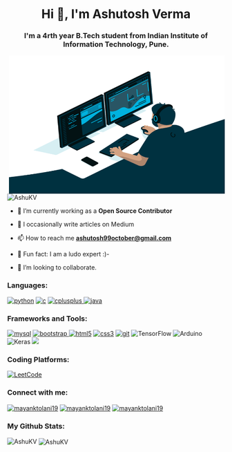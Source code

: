 <h1 align="center">Hi 👋, I'm Ashutosh  Verma</h1>
<h3 align="center">I'm a 4rth year B.Tech student from Indian Institute of Information Technology, Pune.</h3>

<img align="right" alt="GIF" src="code.gif" width="500" height="320" />

<p align="left"> <img src="https://komarev.com/ghpvc/?username=AshuKV&label=Profile%20views&color=0e75b6&style=flat" alt="AshuKV" /> </p>

- 🔭 I’m currently working as a **Open Source Contributor**

- 📝 I occasionally write articles on Medium []()

- 📫 How to reach me **ashutosh99october@gmail.com**

- 📄 Fun fact: I am a ludo expert :)- []()

- 👯 I’m looking to collaborate. 



<h3 align="left">Languages:</h3>
<p align="left"><a href="https://img.shields.io/badge/Python-3776AB?style=for-the-badge&logo=python&logoColor=white" target="_blank"> <img src="https://img.shields.io/badge/Python-3776AB?style=for-the-badge&logo=python&logoColor=white" alt="python"/></a>
<a href="https://img.shields.io/badge/C-00599C?style=for-the-badge&logo=c&logoColor=white" target="_blank"> <img src="https://img.shields.io/badge/C-00599C?style=for-the-badge&logo=c&logoColor=white" alt="c"/></a>
<a href="https://img.shields.io/badge/C%2B%2B-00599C?style=for-the-badge&logo=c%2B%2B&logoColor=white" target="_blank"> <img src="https://img.shields.io/badge/C%2B%2B-00599C?style=for-the-badge&logo=c%2B%2B&logoColor=white" alt="cplusplus"/> </a>
<a href="https://img.shields.io/badge/Java-ED8B00?style=for-the-badge&logo=java&logoColor=white" target="_blank"> <img src="https://img.shields.io/badge/Java-ED8B00?style=for-the-badge&logo=java&logoColor=white" alt="java"/></a></p>


<h3 align="left">Frameworks and Tools:</h3>
<p align="left">
<a href="	https://img.shields.io/badge/MySQL-00000F?style=for-the-badge&logo=mysql&logoColor=white"> <img src="https://img.shields.io/badge/MySQL-00000F?style=for-the-badge&logo=mysql&logoColor=white" alt="mysql"/></a>
<a href="https://img.shields.io/badge/Bootstrap-563D7C?style=for-the-badge&logo=bootstrap&logoColor=white" target="_blank"> <img src="https://img.shields.io/badge/Bootstrap-563D7C?style=for-the-badge&logo=bootstrap&logoColor=white" alt="bootstrap"/>
</a> 
<a href="https://img.shields.io/badge/HTML-239120?style=for-the-badge&logo=html5&logoColor=white" target="_blank"> <img src="https://img.shields.io/badge/HTML-239120?style=for-the-badge&logo=html5&logoColor=white" alt="html5"/></a>
<a href="https://img.shields.io/badge/CSS-239120?&style=for-the-badge&logo=css3&logoColor=white" target="_blank"> <img src="https://img.shields.io/badge/CSS-239120?&style=for-the-badge&logo=css3&logoColor=white" alt="css3"/></a>
<a href="https://camo.githubusercontent.com/d5e222f37b91cf39143d6ed867b049fed4f621256765b33620103bf99a05d1f5/68747470733a2f2f696d672e736869656c64732e696f2f62616467652f2d4769742d626c61636b3f7374796c653d666f722d7468652d6261646765266c6f676f3d676974" target="_blank"> <img src="https://camo.githubusercontent.com/d5e222f37b91cf39143d6ed867b049fed4f621256765b33620103bf99a05d1f5/68747470733a2f2f696d672e736869656c64732e696f2f62616467652f2d4769742d626c61636b3f7374796c653d666f722d7468652d6261646765266c6f676f3d676974" alt="git"/></a>
<img alt="TensorFlow" src="https://img.shields.io/badge/TensorFlow%20-%23FF6F00.svg?&style=for-the-badge&logo=TensorFlow&logoColor=white"/>
<img alt="Arduino" src="https://img.shields.io/badge/-Arduino-00979D?style=for-the-badge&logo=Arduino&logoColor=white"/>
<img alt="Keras" src="https://img.shields.io/badge/Keras%20-%23D00000.svg?&style=for-the-badge&logo=Keras&logoColor=white"/>
<a href="https://camo.githubusercontent.com/473c627ae1fb6868c6b13c2a591fec0c82d09851c292c383d411656fd20adb63/68747470733a2f2f696d672e736869656c64732e696f2f62616467652f2d416e61636f6e64612d3138313731373f7374796c653d666f722d7468652d6261646765266c6f676f3d616e61636f6e6461"><img src="https://camo.githubusercontent.com/473c627ae1fb6868c6b13c2a591fec0c82d09851c292c383d411656fd20adb63/68747470733a2f2f696d672e736869656c64732e696f2f62616467652f2d416e61636f6e64612d3138313731373f7374796c653d666f722d7468652d6261646765266c6f676f3d616e61636f6e6461"></a>

<h3 align="left">Coding Platforms:</h3>
<p align="left">
<a href="https://leetcode.com/ashuKv/"><img alt="LeetCode" src="https://img.shields.io/badge/-leetcode-2EC866?style=for-the-badge&logo=leetcode&logoColor=white"/></a>
</p>


<h3 align="left">Connect with me:</h3>
<p align="left">
<a href="https://www.linkedin.com/in/ashutosh-kumar-verma-858134159/" target="blank"><img align="center" src="https://img.shields.io/badge/LinkedIn-0077B5?style=for-the-badge&logo=linkedin&logoColor=white" alt="mayanktolani19"/></a>
<a href="https://www.facebook.com/ashutosh.verma.5836/" target="blank"><img align="center" src="https://img.shields.io/badge/Facebook-1877F2?style=for-the-badge&logo=facebook&logoColor=white" alt="mayanktolani19"/></a>
<a href="mailto:ashutosh99october@gmail.com" target="blank"><img align="center" src="https://img.shields.io/badge/Gmail-D14836?style=for-the-badge&logo=gmail&logoColor=white" alt="mayanktolani19"/></a>
</p>


<h3 align="left">My Github Stats:</h3>
 
<p><img align="left" src="https://github-readme-stats.vercel.app/api/top-langs?username=AshuKV&show_icons=true&locale=en&layout=compact" alt="AshuKV" /></p>

<p>&nbsp;<img align="center" src="https://github-readme-stats.vercel.app/api?username=AshuKV&show_icons=true&locale=en" alt="AshuKV" /></p>



<!--
**AshuKV/AshuKV** is a ✨ _special_ ✨ repository because its `README.md` (this file) appears on your GitHub profile.

Here are some ideas to get you started:

- 🔭 I’m currently working on ...
- 🌱 I’m currently learning ...
- 👯 I’m looking to collaborate on ...
- 🤔 I’m looking for help with ...
- 💬 Ask me about ...
- 📫 How to reach me: ...
- 😄 Pronouns: ...
- ⚡ Fun fact: ...
-->
